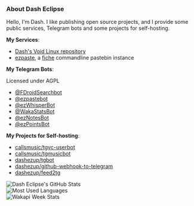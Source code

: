 ### About Dash Eclipse

Hello, I'm Dash. I like publishing open source projects, and I provide some
public services, Telegram bots and some projects for self-hosting.

**My Services**:

- [Dash's Void Linux repository](https://ezup.dev/repo/voidlinux/current/info.html)
- [ezpaste](https://ezup.dev/p/), a [fiche](https://github.com/dashezup/fiche) commandline pastebin instance

**My Telegram Bots**:

Licensed under AGPL

- [@FDroidSearchbot](https://github.com/dashezup/FDroidSearchBot)
- [@ezpastebot](https://github.com/dashezup/ezpastebot)
- [@ezWhisperBot](https://github.com/dashezup/ezWhisperBot)
- [@WakaStatsBot](https://github.com/dashezup/WakaStatsBot)
- [@ezNotesBot](https://github.com/dashezup/ezNotesBot)
- [@ezPointsBot](https://github.com/dashezup/ezPointsBot)

**My Projects for Self-hosting**:

- [callsmusic/tgvc-userbot](https://github.com/callsmusic/tgvc-userbot)
- [callsmusic/tgmusicbot](https://github.com/callsmusic/tgmusicbot)
- [dashezup/tgbot](https://github.com/dashezup/tgbot)
- [dashezup/github-webhook-to-telegram](https://github.com/dashezup/github-webhook-to-telegram)
- [dashezup/feed2tg](https://github.com/dashezup/feed2tg)

![Dash Eclipse's GitHub Stats](https://github-readme-stats.vercel.app/api?username=dashezup&show_icons=true&include_all_commits=true&theme=vue-dark)  
![Most Used Languages](https://github-readme-stats.vercel.app/api/top-langs/?username=dashezup&theme=vue-dark&layout=compact)  
![Wakapi Week Stats](https://github-readme-stats-dashezup.vercel.app/api/wakatime?username=dashezup&api_domain=ezup.dev%2Fwakapi&range=last_7_days&theme=vue-dark&custom_title=Wakapi%20Week%20Stats&layout=compact)
